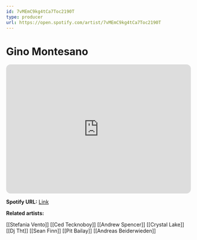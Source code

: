 ```yaml
---
id: 7vMEmC9kg4tCa7Toc2190T
type: producer
url: https://open.spotify.com/artist/7vMEmC9kg4tCa7Toc2190T
---
```

# Gino Montesano

<iframe style="border-radius:12px" src="https://open.spotify.com/embed/artist/7vMEmC9kg4tCa7Toc2190T" width="100%" height="352" frameBorder="0" allowfullscreen="" allow="autoplay; clipboard-write; encrypted-media; fullscreen; picture-in-picture" loading="lazy"></iframe>

**Spotify URL:** [Link](https://open.spotify.com/artist/7vMEmC9kg4tCa7Toc2190T)

**Related artists:**

[[Stefania Vento]]
[[Ced Tecknoboy]]
[[Andrew Spencer]]
[[Crystal Lake]]
[[Dj Tht]]
[[Sean Finn]]
[[Pit Bailay]]
[[Andreas Beiderwieden]]

